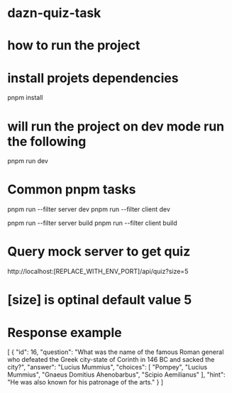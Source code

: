 # dazn-quiz-task

# how to run the project

# install projets dependencies

pnpm install

# will run the project on dev mode run the following

pnpm run dev

# Common pnpm tasks

pnpm run --filter server dev
pnpm run --filter client dev

pnpm run --filter server build
pnpm run --filter client build

# Query mock server to get quiz

http://localhost:[REPLACE_WITH_ENV_PORT]/api/quiz?size=5

# [size] is optinal default value 5

# Response example

[
{
"id": 16,
"question": "What was the name of the famous Roman general who defeated the Greek city-state of Corinth in 146 BC and sacked the city?",
"answer": "Lucius Mummius",
"choices": [
"Pompey",
"Lucius Mummius",
"Gnaeus Domitius Ahenobarbus",
"Scipio Aemilianus"
],
"hint": "He was also known for his patronage of the arts."
}
]
